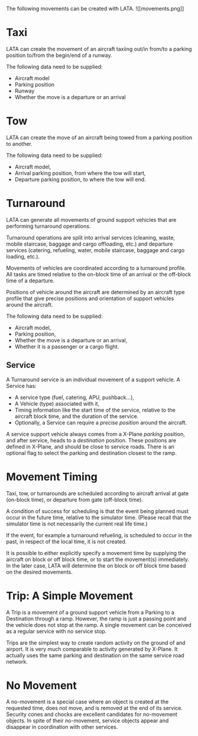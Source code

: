 The following movements can be created with LATA.
![[movements.png]]
# Taxi
LATA can create the movement of an aircraft taxiing out/in from/to a parking position to/from the begin/end of a runway.

The following data need to be supplied:

- Aircraft model
- Parking position
- Runway
- Whether the move is a departure or an arrival

# Tow
LATA can create the move of an aircraft being towed from a parking position to another.

The following data need to be supplied:

- Aircraft model,
- Arrival parking position, from where the tow will start,
- Departure parking position, to where the tow will end.

# Turnaround
LATA can generate all movements of ground support vehicles that are performing turnaround operations.

Turnaround operations are split into arrival services (cleaning, waste, mobile staircase, baggage and cargo offloading, etc.) and departure services (catering, refueling, water, mobile staircase, baggage and cargo loading, etc.).

Movements of vehicles are coordinated according to a turnaround profile. All tasks are timed relative to the on-block time of an arrival or the off-block time of a departure.

Positions of vehicle around the aircraft are determined by an aircraft type profile that give precise positions and orientation of support vehicles around the aircraft.

The following data need to be supplied:

- Aircraft model,
- Parking position,
- Whether the move is a departure or an arrival,
- Whether it is a passenger or a cargo flight.

## Service
A Turnaround service is an individual movement of a support vehicle. A Service has:

- A service type (fuel, catering, APU, pushback...),
- A Vehicle (type) associated with it,
- Timing information like the start time of the service, relative to the aircraft block time, and the duration of the service.
- Optionally, a Service can require a *precise position* around the aircraft.

A service support vehicle always comes from a X-Plane *parking* position, and after service, heads to a *destination* position. These positions are defined in X-Plane, and should be close to service roads. There is an optional flag to select the parking and destination closest to the ramp.

# Movement Timing
Taxi, tow, or turnarounds are scheduled according to aircraft arrival at gate (on-block time), or departure from gate (off-block time).

A condition of success for scheduling is that the event being planned must occur in the future time, relative to the simulator time. (Please recall that the simulator time is not necessarily the current real life time.)

If the event, for example a turnaround refueling, is scheduled to occur in the past, in respect of the local time, it is not created.

It is possible to either explicitly specify a movement time by supplying the aircraft on block or off block time, or to start the movement(s) immediately. In the later case, LATA will determine the on block or off block time based on the desired movements.

# Trip: A Simple Movement

A Trip is a movement of a ground support vehicle from a Parking to a Destination through a ramp. However, the ramp is just a passing point and the vehicle does not stop at the ramp. A single movement can be conceived as a regular service with no service stop.

Trips are the simplest way to create random activity on the ground of and airport. It is very much comparable to activity generated by X-Plane. It actually uses the same parking and destination on the same service road network.

# No Movement
A no-movement is a special case where an object is created at the requested time, does not move, and is removed at the end of its service. Security cones and chocks are excellent candidates for no-movement objects.
In spite of their no-movement, service objects appear and disappear in coordination with other services.
